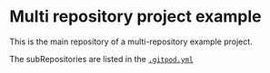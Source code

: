 # Multi repository project example

This is the main repository of a multi-repository example project.

The subRepositories are listed in the [`.gitpod.yml`](https://github.com/svenefftinge/multi-repo-main/blob/main/.gitpod.yml#L1)
